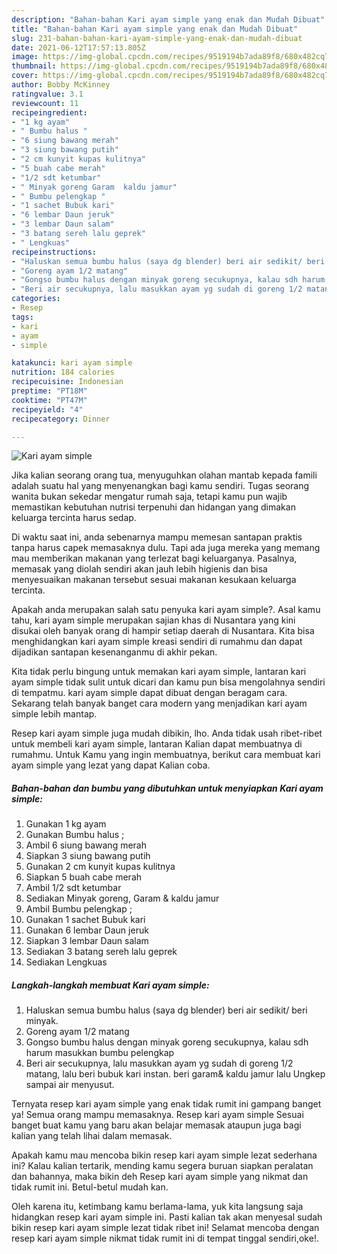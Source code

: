 ```yaml
---
description: "Bahan-bahan Kari ayam simple yang enak dan Mudah Dibuat"
title: "Bahan-bahan Kari ayam simple yang enak dan Mudah Dibuat"
slug: 231-bahan-bahan-kari-ayam-simple-yang-enak-dan-mudah-dibuat
date: 2021-06-12T17:57:13.805Z
image: https://img-global.cpcdn.com/recipes/9519194b7ada89f8/680x482cq70/kari-ayam-simple-foto-resep-utama.jpg
thumbnail: https://img-global.cpcdn.com/recipes/9519194b7ada89f8/680x482cq70/kari-ayam-simple-foto-resep-utama.jpg
cover: https://img-global.cpcdn.com/recipes/9519194b7ada89f8/680x482cq70/kari-ayam-simple-foto-resep-utama.jpg
author: Bobby McKinney
ratingvalue: 3.1
reviewcount: 11
recipeingredient:
- "1 kg ayam"
- " Bumbu halus "
- "6 siung bawang merah"
- "3 siung bawang putih"
- "2 cm kunyit kupas kulitnya"
- "5 buah cabe merah"
- "1/2 sdt ketumbar"
- " Minyak goreng Garam  kaldu jamur"
- " Bumbu pelengkap "
- "1 sachet Bubuk kari"
- "6 lembar Daun jeruk"
- "3 lembar Daun salam"
- "3 batang sereh lalu geprek"
- " Lengkuas"
recipeinstructions:
- "Haluskan semua bumbu halus (saya dg blender) beri air sedikit/ beri minyak."
- "Goreng ayam 1/2 matang"
- "Gongso bumbu halus dengan minyak goreng secukupnya, kalau sdh harum masukkan bumbu pelengkap"
- "Beri air secukupnya, lalu masukkan ayam yg sudah di goreng 1/2 matang, lalu beri bubuk kari instan. beri garam&amp; kaldu jamur lalu Ungkep sampai air menyusut."
categories:
- Resep
tags:
- kari
- ayam
- simple

katakunci: kari ayam simple 
nutrition: 184 calories
recipecuisine: Indonesian
preptime: "PT18M"
cooktime: "PT47M"
recipeyield: "4"
recipecategory: Dinner

---
```



![Kari ayam simple](https://img-global.cpcdn.com/recipes/9519194b7ada89f8/680x482cq70/kari-ayam-simple-foto-resep-utama.jpg)

Jika kalian seorang orang tua, menyuguhkan olahan mantab kepada famili adalah suatu hal yang menyenangkan bagi kamu sendiri. Tugas seorang  wanita bukan sekedar mengatur rumah saja, tetapi kamu pun wajib memastikan kebutuhan nutrisi terpenuhi dan hidangan yang dimakan keluarga tercinta harus sedap.

Di waktu  saat ini, anda sebenarnya mampu memesan santapan praktis tanpa harus capek memasaknya dulu. Tapi ada juga mereka yang memang mau memberikan makanan yang terlezat bagi keluarganya. Pasalnya, memasak yang diolah sendiri akan jauh lebih higienis dan bisa menyesuaikan makanan tersebut sesuai makanan kesukaan keluarga tercinta. 



Apakah anda merupakan salah satu penyuka kari ayam simple?. Asal kamu tahu, kari ayam simple merupakan sajian khas di Nusantara yang kini disukai oleh banyak orang di hampir setiap daerah di Nusantara. Kita bisa menghidangkan kari ayam simple kreasi sendiri di rumahmu dan dapat dijadikan santapan kesenanganmu di akhir pekan.

Kita tidak perlu bingung untuk memakan kari ayam simple, lantaran kari ayam simple tidak sulit untuk dicari dan kamu pun bisa mengolahnya sendiri di tempatmu. kari ayam simple dapat dibuat dengan beragam cara. Sekarang telah banyak banget cara modern yang menjadikan kari ayam simple lebih mantap.

Resep kari ayam simple juga mudah dibikin, lho. Anda tidak usah ribet-ribet untuk membeli kari ayam simple, lantaran Kalian dapat membuatnya di rumahmu. Untuk Kamu yang ingin membuatnya, berikut cara membuat kari ayam simple yang lezat yang dapat Kalian coba.

<!--inarticleads1-->

##### Bahan-bahan dan bumbu yang dibutuhkan untuk menyiapkan Kari ayam simple:

1. Gunakan 1 kg ayam
1. Gunakan  Bumbu halus ;
1. Ambil 6 siung bawang merah
1. Siapkan 3 siung bawang putih
1. Gunakan 2 cm kunyit kupas kulitnya
1. Siapkan 5 buah cabe merah
1. Ambil 1/2 sdt ketumbar
1. Sediakan  Minyak goreng, Garam &amp; kaldu jamur
1. Ambil  Bumbu pelengkap ;
1. Gunakan 1 sachet Bubuk kari
1. Gunakan 6 lembar Daun jeruk
1. Siapkan 3 lembar Daun salam
1. Sediakan 3 batang sereh lalu geprek
1. Sediakan  Lengkuas




<!--inarticleads2-->

##### Langkah-langkah membuat Kari ayam simple:

1. Haluskan semua bumbu halus (saya dg blender) beri air sedikit/ beri minyak.
1. Goreng ayam 1/2 matang
1. Gongso bumbu halus dengan minyak goreng secukupnya, kalau sdh harum masukkan bumbu pelengkap
1. Beri air secukupnya, lalu masukkan ayam yg sudah di goreng 1/2 matang, lalu beri bubuk kari instan. beri garam&amp; kaldu jamur lalu Ungkep sampai air menyusut.




Ternyata resep kari ayam simple yang enak tidak rumit ini gampang banget ya! Semua orang mampu memasaknya. Resep kari ayam simple Sesuai banget buat kamu yang baru akan belajar memasak ataupun juga bagi kalian yang telah lihai dalam memasak.

Apakah kamu mau mencoba bikin resep kari ayam simple lezat sederhana ini? Kalau kalian tertarik, mending kamu segera buruan siapkan peralatan dan bahannya, maka bikin deh Resep kari ayam simple yang nikmat dan tidak rumit ini. Betul-betul mudah kan. 

Oleh karena itu, ketimbang kamu berlama-lama, yuk kita langsung saja hidangkan resep kari ayam simple ini. Pasti kalian tak akan menyesal sudah bikin resep kari ayam simple lezat tidak ribet ini! Selamat mencoba dengan resep kari ayam simple nikmat tidak rumit ini di tempat tinggal sendiri,oke!.


